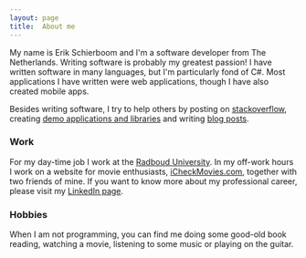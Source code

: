 ```yaml
---
layout: page
title:  About me
---
```


My name is Erik Schierboom and I'm a software developer from The Netherlands. Writing software is probably my greatest passion! I have written software in many languages, but I'm particularly fond of C#. Most applications I have written were web applications, though I have also created mobile apps.

Besides writing software, I try to help others by posting on [stackoverflow](http://stackoverflow.com/users/2071395/erik-schierboom), creating [demo applications and libraries](https://github.com/ErikSchierboom/) and writing [blog posts](/posts-by-date/).

### Work

For my day-time job I work at the [Radboud University](http://www.ru.nl/isc). In my off-work hours I work on a website for movie enthusiasts, [iCheckMovies.com](http://www.icheckmovies.com), together with two friends of mine. If you want to know more about my professional career, please visit my [LinkedIn page](http://nl.linkedin.com/in/erikschierboom).

### Hobbies

When I am not programming, you can find me doing some good-old book reading, watching a movie, listening to some music or playing on the guitar.